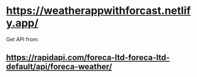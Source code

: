 # https://weatherappwithforcast.netlify.app/

Get API from: 
## https://rapidapi.com/foreca-ltd-foreca-ltd-default/api/foreca-weather/